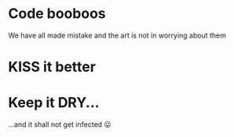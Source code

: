 # Code booboos
We have all made mistake and the art is not in worrying about them

# KISS it better

# Keep it DRY...
...and it shall not get infected :stuck_out_tongue:
<!--stackedit_data:
eyJoaXN0b3J5IjpbLTQ0MTg0NDIzXX0=
-->